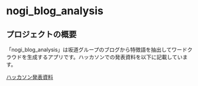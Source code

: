 # nogi_blog_analysis

## プロジェクトの概要
「nogi_blog_analysis」は坂道グループのブログから特徴語を抽出してワードクラウドを生成するアプリです。ハッカソンでの発表資料を以下に記載しています。

[ハッカソン発表資料](https://www.canva.com/design/DAFndpr_SX8/FtRbBz2QXVmZXCbOxhYTPw/edit)
